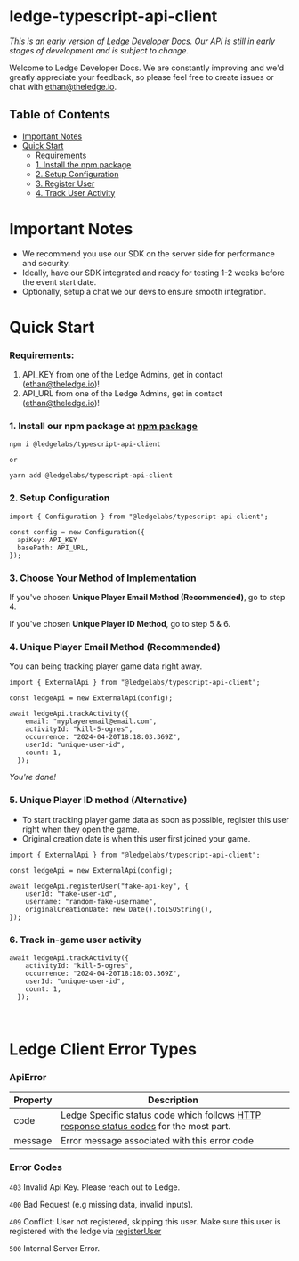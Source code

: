 # ledge-typescript-api-client

<i>This is an early version of Ledge Developer Docs. Our API is still in early stages of development and is subject to change.</i>

Welcome to Ledge Developer Docs. We are constantly improving and we'd greatly appreciate your feedback, so please feel free to create issues or chat with ethan@theledge.io.

## Table of Contents

- [Important Notes](#important-notes)
- [Quick Start](#quick-start)
  - [Requirements](#requirements)
  - [1. Install the npm package](#1-install-the-npm-package)
  - [2. Setup Configuration](#2-setup-configuration)
  - [3. Register User](#3-register-user)
  - [4. Track User Activity](#4-track-user-activity)

# Important Notes

- We recommend you use our SDK on the server side for performance and security.
- Ideally, have our SDK integrated and ready for testing 1-2 weeks before the event start date.
- Optionally, setup a chat we our devs to ensure smooth integration.

# Quick Start

### Requirements:

1. API_KEY from one of the Ledge Admins, get in contact (ethan@theledge.io)!
2. API_URL from one of the Ledge Admins, get in contact (ethan@theledge.io)!

### 1. Install our npm package at [npm package](https://www.npmjs.com/package/@ledgelabs/typescript-api-client)

```
npm i @ledgelabs/typescript-api-client

or

yarn add @ledgelabs/typescript-api-client
```

### 2. Setup Configuration

```
import { Configuration } from "@ledgelabs/typescript-api-client";

const config = new Configuration({
  apiKey: API_KEY
  basePath: API_URL,
});
```

### 3. Choose Your Method of Implementation

If you've chosen <b>Unique Player Email Method (Recommended)</b>, go to step 4.</br>

If you've chosen <b>Unique Player ID Method</b>, go to step 5 & 6.

### 4. Unique Player Email Method (Recommended)

You can being tracking player game data right away.

```
import { ExternalApi } from "@ledgelabs/typescript-api-client";

const ledgeApi = new ExternalApi(config);

await ledgeApi.trackActivity({
    email: "myplayeremail@email.com",
    activityId: "kill-5-ogres",
    occurrence: "2024-04-20T18:18:03.369Z",
    userId: "unique-user-id",
    count: 1,
  });
```

<i>You're done!</i>

### 5. Unique Player ID method (Alternative)

- To start tracking player game data as soon as possible, register this user right when they open the game.
- Original creation date is when this user first joined your game.

```
import { ExternalApi } from "@ledgelabs/typescript-api-client";

const ledgeApi = new ExternalApi(config);

await ledgeApi.registerUser("fake-api-key", {
    userId: "fake-user-id",
    username: "random-fake-username",
    originalCreationDate: new Date().toISOString(),
});
```

### 6. Track in-game user activity

```
await ledgeApi.trackActivity({
    activityId: "kill-5-ogres",
    occurrence: "2024-04-20T18:18:03.369Z",
    userId: "unique-user-id",
    count: 1,
  });
```

<br>

# Ledge Client Error Types

### ApiError

| Property | Description                                                                                                                                         |
| -------- | --------------------------------------------------------------------------------------------------------------------------------------------------- |
| code     | Ledge Specific status code which follows [HTTP response status codes](#https://developer.mozilla.org/en-US/docs/Web/HTTP/Status) for the most part. |
| message  | Error message associated with this error code                                                                                                       |

### Error Codes

`403` Invalid Api Key. Please reach out to Ledge.

`400` Bad Request (e.g missing data, invalid inputs).

`409` Conflict: User not registered, skipping this user. Make sure this user is registered with the ledge via [registerUser](#registeruserexternaluser-externaluser)

`500` Internal Server Error.
